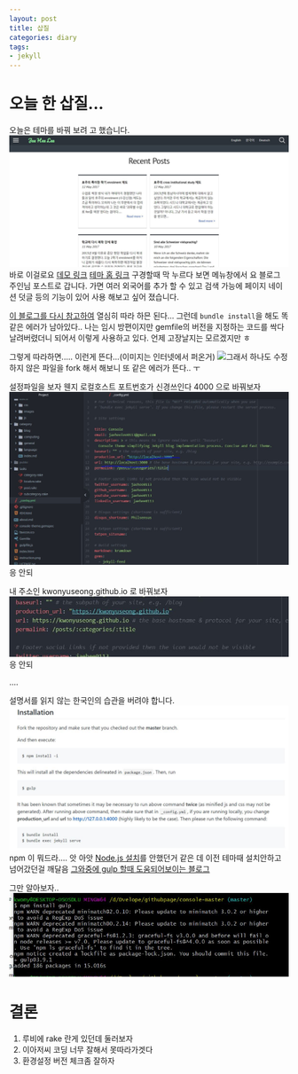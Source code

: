 ```yaml
---
layout: post
title: 삽질
categories: diary
tags:
- jekyll
---
```

<!-- <img src="/images/fulls/01.jpg" class="fit image"> -->

# 오늘 한 삽질...

오늘은 테마를 바꿔 보려 고 했습니다.
<img src="/images/it/shovel/console.jpg" class="fit image">
바로 이걸로요 [데모 링크](https://jaehee0113.github.io/console/)
[테마 홈 링크](http://jekyllthemes.org/themes/console/) 구경할때 막 누르다 보면 메뉴창에서 요 블로그 주인님 포스트로 갑니다.
가면 여러 외국어를 추가 할 수 있고 검색 가능에 페이지 네이션 덧글 등의 기능이 있어 사용 해보고 싶어 졌습니다.

[이 블로그를 다시 참고하여](https://ianjang.github.io/blog/2017/04/01/jekyll_Template_%EC%A0%81%EC%9A%A9%ED%95%98%EA%B8%B0/)
열심히 따라 하믄 된다...
그런데 `bundle install`을 해도 똑같은 에러가 남아있다.. 나는 임시 방편이지만 gemfile의 버전을 지정하는 코드를 싹다 날려버렸더니 되어서 이렇게 사용하고 있다. 언제 고장날지는 모르겠지만 ㅎ

그렇게 따라하면..... 이런게 뜬다...(이미지는 인터넷에서 퍼온거)
<img src="https://user-images.githubusercontent.com/13817521/29779238-38f56648-8c12-11e7-9324-4b1385dfb95b.png" class="fit image">그래서 하나도 수정하지 않은 파일을 fork 해서 해보니 또 같은 에러가 뜬다.. ㅜ

설정파일을 보자 웬지 로컬호스트 포트번호가 신경쓰인다 4000 으로 바꿔보자
<img src="/images/it/shovel/01_origin.jpg" class="fit image">  응 안되

내 주소인 kwonyuseong.github.io 로 바꿔보자
<img src="/images/it/shovel/shovel.jpg" class="fit image">응 안되

....

설명서를 읽지 않는 한국인의 습관을 버려야 합니다.
<img src="/images/it/shovel/02_console2.jpg" class="fit image">
npm 이 뭐드라.... 앗 아앗 [Node.js 설치](http://blog.danggun.net/4147)를 안했던거 같은 데 이전 테마때 설치안하고 넘어갔던걸 깨달음
[그와중에 gulp 할때 도움되어보이는 블로그](http://programmingsummaries.tistory.com/356)

그만 알아보자..
<img src="/images/it/shovel/05_stop.jpg" class="fit image">

# 결론
1. 루비에 rake 란게 있던데 둘러보자
2. 이아저씨 코딩 너무 잘해서 못따라가겟다
3. 환경설정 버전 체크좀 잘하자
